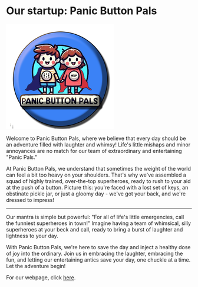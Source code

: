 # Our startup: Panic Button Pals

![Our company logo](./images/company-logo.png)

Welcome to Panic Button Pals, where we believe that every day should be an adventure filled with laughter and whimsy! Life's little mishaps and minor annoyances are no match for our team of extraordinary and entertaining "Panic Pals."


At Panic Button Pals, we understand that sometimes the weight of the world can feel a bit too heavy on your shoulders. That's why we've assembled a squad of highly trained, over-the-top superheroes, ready to rush to your aid at the push of a button. Picture this: you're faced with a lost set of keys, an obstinate pickle jar, or just a gloomy day - we've got your back, and we're dressed to impress!

---

Our mantra is simple but powerful: "For all of life's little emergencies, call the funniest superheroes in town!" Imagine having a team of whimsical, silly superheroes at your beck and call, ready to bring a burst of laughter and lightness to your day.


With Panic Button Pals, we're here to save the day and inject a healthy dose of joy into the ordinary. Join us in embracing the laughter, embracing the fun, and letting our entertaining antics save your day, one chuckle at a time. Let the adventure begin!

For our webpage, click [here](https://mecronorm.github.io/The-startup-group-1/ "Our website full of entertainement").
